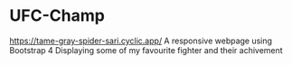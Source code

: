 # UFC-Champ
https://tame-gray-spider-sari.cyclic.app/
A responsive webpage using Bootstrap 4
Displaying some of my favourite fighter and their achivement
